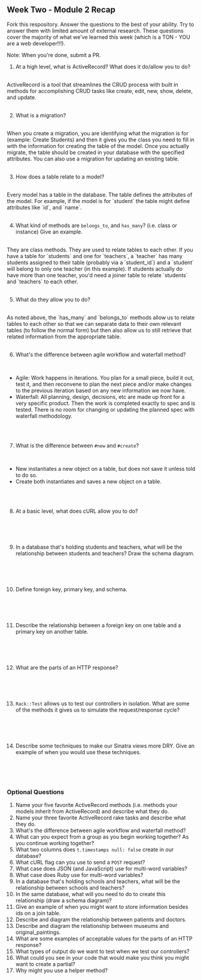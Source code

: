 ## Week Two - Module 2 Recap

Fork this respository. Answer the questions to the best of your ability. Try to answer them with limited amount of external research. These questions cover the majority of what we've learned this week (which is a TON - YOU are a web developer!!!). 

Note: When you're done, submit a PR. 

1. At a high level, what is ActiveRecord? What does it do/allow you to do?
</br>
ActiveRecord is a tool that streamlines the CRUD process with built in methods for accomplishing CRUD tasks like create, edit, new, show, delete, and update. 
</br>
</br>

2. What is a migration?
</br>
When you create a migration, you are identifying what the migration is for (example: Create Students) and then it gives you the class you need to fill in with the information for creating the table of the model. Once you actually migrate, the table should be created in your database with the specified attributes. You can also use a migration for updating an existing table.
</br>
</br>

3. How does a table relate to a model?
</br>
Every model has a table in the database. The table defines the attributes of the model. For example, if the model is for `student` the table might define attributes like `id`, and `name`.
</br>
</br>

4. What kind of methods are `belongs_to`, and `has_many`? (i.e. class or instance) Give an example.
</br>
They are class methods. They are used to relate tables to each other. If you have a table for `students` and one for `teachers`, a `teacher` has many students assigned to their table (probably via a `student_id`) and a `student` will belong to only one teacher (in this example). If students actually do have more than one teacher, you'd need a joiner table to relate `students` and `teachers` to each other.
</br>
</br>

5. What do they allow you to do?
</br>
As noted above, the `has_many` and `belongs_to` methods allow us to relate tables to each other so that we can separate data to their own relevant tables (to follow the normal form) but then also allow us to still retrieve that related information from the appropriate table.
</br>
</br>

6. What's the difference between agile workflow and waterfall method?
</br>

 * Agile: Work happens in iterations. You plan for a small piece, build it out, test it, and then reconvene to plan the next piece and/or make changes to the previous iteration based on any new information we now have. 
 * Waterfall: All planning, design, decisions, etc are made up front for a very specific product. Then the work is completed exactly to spec and is tested. There is no room for changing or updating the planned spec with waterfall methodology.
</br>
</br>

7. What is the difference between `#new` and `#create`?
</br>

 * New instantiates a new object on a table, but does not save it unless told to do so.
 * Create both instantiates and saves a new object on a table.
</br>
</br>

8. At a basic level, what does cURL allow you to do?
</br>

</br>
</br>

9. In a database that's holding students and teachers, what will be the relationship between students and teachers? Draw the schema diagram.
</br>

</br>
</br>

10. Define foreign key, primary key, and schema.
</br>

</br>
</br>

11. Describe the relationship between a foreign key on one table and a primary key on another table.
</br>

</br>
</br>

12. What are the parts of an HTTP response?
</br>

</br>
</br>

13. `Rack::Test` allows us to test our controllers in isolation. What are some of the methods it gives us to simulate the request/response cycle?
</br>

</br>
</br>

14. Describe some techniques to make our Sinatra views more DRY. Give an example of when you would use these techniques.
</br>

</br>
</br>

### Optional Questions

1. Name your five favorite ActiveRecord methods (i.e. methods your models inherit from ActiveRecord) and describe what they do.
2. Name your three favorite ActiveRecord rake tasks and describe what they do.
3. What's the difference between agile workflow and waterfall method?
4. What can you expect from a group as you begin working together? As you continue working together?
5. What two columns does `t.timestamps null: false` create in our database?
6. What cURL flag can you use to send a `POST` request?
7. What case does JSON (and JavaScript) use for multi-word variables?
8. What case does Ruby use for multi-word variables?
9. In a database that's holding schools and teachers, what will be the relationship between schools and teachers?
10. In the same database, what will you need to do to create this relationship (draw a schema diagram)?
11. Give an example of when you might want to store information besides ids on a join table.
12. Describe and diagram the relationship between patients and doctors.
13. Describe and diagram the relationship between museums and original_paintings.
14. What are some examples of acceptable values for the parts of an HTTP response?
15. What types of output do we want to test when we test our controllers?
16. What could you see in your code that would make you think you might want to create a partial?
17. Why might you use a helper method?
